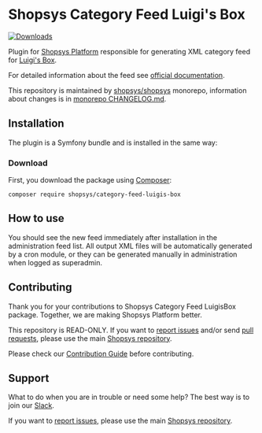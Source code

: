 # Shopsys Category Feed Luigi's Box

[![Downloads](https://img.shields.io/packagist/dt/shopsys/category-feed-luigis-box.svg)](https://packagist.org/packages/shopsys/category-feed-luigis-box)

Plugin for [Shopsys Platform](https://www.shopsys-framework.com) responsible for generating XML category feed for [Luigi's Box](https://luigisbox.com).

For detailed information about the feed see [official documentation](https://docs.luigisbox.com).

This repository is maintained by [shopsys/shopsys] monorepo, information about changes is in [monorepo CHANGELOG.md](https://github.com/shopsys/shopsys/blob/master/CHANGELOG.md).

## Installation

The plugin is a Symfony bundle and is installed in the same way:

### Download

First, you download the package using [Composer](https://getcomposer.org/):

```
composer require shopsys/category-feed-luigis-box
```

## How to use

You should see the new feed immediately after installation in the administration feed list.
All output XML files will be automatically generated by a cron module, or they can be generated manually in administration when logged as superadmin.

## Contributing

Thank you for your contributions to Shopsys Category Feed LuigisBox package.
Together, we are making Shopsys Platform better.

This repository is READ-ONLY.
If you want to [report issues](https://github.com/shopsys/shopsys/issues/new) and/or send [pull requests](https://github.com/shopsys/shopsys/compare),
please use the main [Shopsys repository](https://github.com/shopsys/shopsys).

Please check our [Contribution Guide](https://github.com/shopsys/shopsys/blob/master/CONTRIBUTING.md) before contributing.

## Support

What to do when you are in trouble or need some help?
The best way is to join our [Slack](https://join.slack.com/t/shopsysframework/shared_invite/zt-11wx9au4g-e5pXei73UJydHRQ7nVApAQ).

If you want to [report issues](https://github.com/shopsys/shopsys/issues/new), please use the main [Shopsys repository](https://github.com/shopsys/shopsys).

[shopsys/shopsys]: (https://github.com/shopsys/shopsys)
